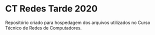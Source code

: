 # CT Redes Tarde 2020

Repositório criado para hospedagem dos arquivos utilizados no Curso Técnico de Redes de Computadores.
